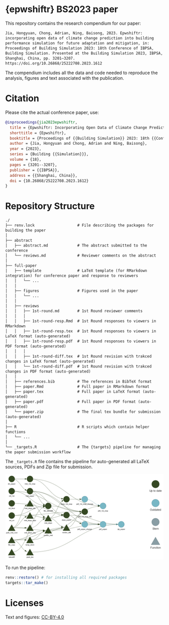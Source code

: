 # {epwshiftr} BS2023 paper

This repository contains the research compendium for our paper:

    Jia, Hongyuan, Chong, Adrian, Ning, Baisong, 2023. Epwshiftr: incorporating open data of climate change prediction into building performance simulation for future adaptation and mitigation, in: Proceedings of Building Simulation 2023: 18th Conference of IBPSA, Building Simulation. Presented at the Building Simulation 2023, IBPSA, Shanghai, China, pp. 3201–3207. https://doi.org/10.26868/25222708.2023.1612

The compendium includes all the data and code needed to reproduce the analysis,
figures and text associated with the publication.

# Citation

Please cite the actual conference paper, use:

```bibtex
@inproceedings{jia2023epwshiftr,
  title = {Epwshiftr: Incorporating Open Data of Climate Change Prediction into Building Performance Simulation for Future Adaptation and Mitigation},
  shorttitle = {Epwshiftr},
  booktitle = {Proceedings of {{Building Simulation}} 2023: 18th {{Conference}} of {{IBPSA}}},
  author = {Jia, Hongyuan and Chong, Adrian and Ning, Baisong},
  year = {2023},
  series = {Building {{Simulation}}},
  volume = {18},
  pages = {3201--3207},
  publisher = {{IBPSA}},
  address = {{Shanghai, China}},
  doi = {10.26868/25222708.2023.1612}
}
```

# Repository Structure

```
./
├── renv.lock                   # File describing the packages for building the paper
│
├── abstract
│   ├── abstract.md             # The abstract submitted to the conference
│   └── reviews.md              # Reviewer comments on the abstract
│
├── full-paper
│   ├── template                # LaTeX template (for RMarkdown integration) for conference paper and response to reviewers
│   │   └── ...
│   │
│   ├── figures                 # Figures used in the paper
│   │   └── ...
│   │
│   ├── reviews
│   │   ├── 1st-round.md        # 1st Round reviewer comments
│   │   │
│   │   ├── 1st-round-resp.Rmd  # 1st Round responses to viewers in RMarkdown
│   │   ├── 1st-round-resp.tex  # 1st Round responses to viewers in LaTeX format (auto-generated)
│   │   ├── 1st-round-resp.pdf  # 1st Round responses to viewers in PDF format (auto-generated)
│   │   │
│   │   ├── 1st-round-diff.tex  # 1st Round revision with trakced changes in LaTeX format (auto-generated)
│   │   └── 1st-round-diff.pdf  # 1st Round revision with trakced changes in PDF format (auto-generated)
│   │
│   ├── references.bib          # The references in BibTeX format
│   ├── paper.Rmd               # Full paper in RMarkdown format
│   ├── paper.tex               # Full paper in LaTeX format (auto-generated)
│   ├── paper.pdf               # Full paper in PDF format (auto-generated)
│   └── paper.zip               # The final tex bundle for submission (auto-generated)
│
├── R                           # R scripts which contain helper functions
│   └── ...
│
└── _targets.R                  # The {targets} pipeline for managing the paper submission workflow

```

The `_targets.R` file contains the pipeline for auto-generated all LaTeX sources,
PDFs and Zip file for submission.

![{targets} workflow](./figures/workflow.png)

To run the pipeline:

```r
renv::restore() # for installing all required packages
targets::tar_make()
```

# Licenses

Text and figures: [CC-BY-4.0](http://creativecommons.org/licenses/by/4.0/)
